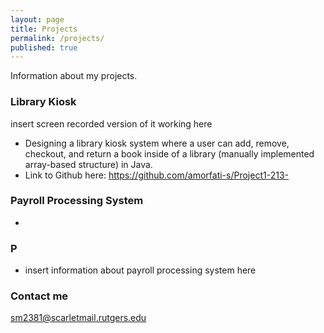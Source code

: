 ```yaml
---
layout: page
title: Projects
permalink: /projects/
published: true
---
```


Information about my projects.

### Library Kiosk

insert screen recorded version of it working here

* Designing a library kiosk system where a user can add, remove, checkout, and return a book inside of a library (manually implemented array-based structure) in Java.
* Link to Github here: https://github.com/amorfati-s/Project1-213-

### Payroll Processing System 
* 

### P
* insert information about payroll processing system here

### Contact me

[sm2381@scarletmail.rutgers.edu](mailto:sm2381@scarletmail.rutgers.edu)
